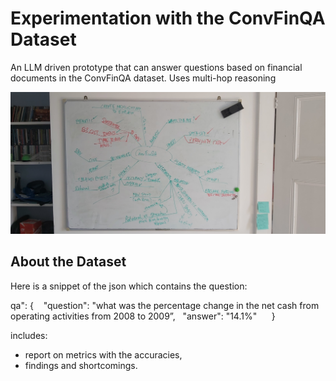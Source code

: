 # Experimentation with the ConvFinQA Dataset

An LLM driven prototype that can answer questions based on financial documents in the ConvFinQA dataset.
Uses multi-hop reasoning


![mindmap](./img/20240817_122012.jpg)
## About the Dataset

Here is a snippet of the json which contains the question:

qa": {    "question": "what was the percentage change in the net cash from operating activities from 2008 to 2009”,  
"answer": "14.1%"      }


includes:  
*  report on metrics with the accuracies,
*  findings and shortcomings.
